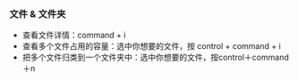 ### 文件 & 文件夹

- 查看文件详情：command + i
- 查看多个文件占用的容量：选中你想要的文件，按 control + command + i
- 把多个文件归类到一个文件夹中：选中你想要的文件，按control＋command＋n
